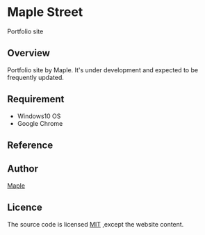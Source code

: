 # Maple Street
Portfolio site  
  
  
## Overview
Portfolio site by Maple.
It's under development and expected to be frequently updated.
  
  
## Requirement
- Windows10 OS
- Google Chrome

## Reference

## Author
[Maple](https://twitter.com/MapleSyrup_st)

## Licence
The source code is licensed [MIT](https://github.com/yk-valefor/maple_str/blob/master/LICENSE) ,except the website content.
